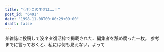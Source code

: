 ```yaml
---
title: "(注)このネタは……！"
post_id: "6491"
date: "1998-11-08T00:00:29+09:00"
draft: false
---
```



某雑誌に投稿して没ネタ復活枠で掲載された、編集者を舐め腐った一枚。  参考までに言っておくと、私には何も見えない。よって
